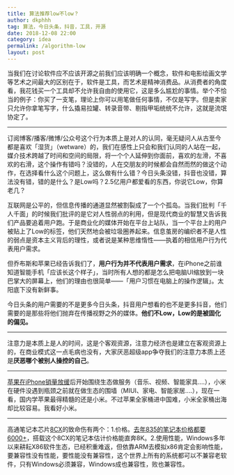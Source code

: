 ```yaml
---
title: 算法推荐low不low？
author: dkphhh 
tag: 算法，今日头条，抖音，工具，开源
date: 2018-12-08 22:00
category: idea
permalink: /algorithm-low
layout: post
---
```




当我们在讨论软件应不应该开源之前我们应该明确一个概念，软件和电影绘画文学等艺术之间最大的区别在于，软件是工具，而艺术是精神消费品。从消费者的角度看，我花钱买一个工具却不允许我自由的使用它，这是多么尴尬的事情。举个不恰当的例子：你买了一支笔，理论上你可以用笔做任何事情，不仅是写字。但是卖家只允许你拿笔写字，什么撬易拉罐、转录音带、剔指甲垢统统不允许，这就是流氓协定了。



------



订阅博客/播客/微博/公众号这个行为本质上是对人的认同，毫无疑问人从古至今都是喜欢「湿货」（wetware）的，我们在感性上只会和我们认同的人站在一起，媒介技术跨越了时间和空间的局限，将一个个人延伸到你面前，喜欢的左滑，不喜欢的右滑，这个操作有错吗？没错的，人在交朋友的时候都会自然而然的做这个动作，在选择看什么这个问题上，这么做有什么错？今日头条没错，抖音也没错，算法没有错，错的是什么？是Low吗？2.5亿用户都爱看的东西，你说它Low，你算老几？

互联网是公平的，但信息传播的通道显然被割裂成了一个个孤岛。当我们批判「千人千面」的时候我们批评的是它对人性弱点的利用，但是现代商业的智慧又告诉我们产品要追着用户跑。于是商业化的媒体开始在平台上站队，当一个平台上的用户被贴上了Low的标签，他们天然地会被垃圾圈养起来。信息茧房的编织者不是人性的弱点是资本主义背后的理性，或者说是某种思维惰性——执着的相信用户行为代表用户需求。

但乔布斯和苹果已经告诉我们了，**用户行为并不代表用户需求**，在iPhone之前谁知道智能手机「应该长这个样子」，当时所有人想的都是怎么把电脑UI缩放到一块巴掌大的屏幕上，他们的理由也很简单——「用户习惯在电脑上的操作逻辑」。太阳底下没有新鲜事。

今日头条的用户需要的不是更多今日头条，抖音用户想看的也不是更多抖音，他们需要的是那些将他们抛弃在传播视野之外的媒体。**他们不Low，Low的是被固化的偏见。**



------



注意力是本质上是人的时间，这是个客观资源，注意力经济也是建立在客观资源上的，在商业模式这一点毛病也没有，大家厌恶超级app争夺我们的注意力本质上还是**厌恶哪个被别人操控的自己**。



------------



[苹果在iPhone销量放缓](https://www.36kr.com/p/5164480)后开始围绕生态做服务（音乐、视频、智能家具....），小米在硬件没遇到瓶颈之前就在做生态的围墙（MIUI、家电、智能家居....），现在一看，国内学苹果最得精髓的还是小米。不过苹果全家桶进中国难，小米全家桶出海却比较容易。我看好小米。



------------



高通笔记本芯片[8CX](https://cn.engadget.com/2018/12/07/qualcomm-8cx-chipset-laptop-hands-on/)的致命伤有两个：1.价格。[去年835的笔记本价格都要6000+](http://tech.sina.com.cn/n/u/2018-06-21/doc-ihefphqk9971063.shtml)，搭载这个8CX的笔记本估计价格能直奔8K。2.使用性能，Windows多年以来耕耘X86软件生态，已经积重难返，但依靠ARM去模拟x86肯定会影响性能，要兼容性没有性能，要性能没有兼容性，这个世界上所有的系统都可以不兼容老软件，只有Windows必须兼容，Windows成也兼容性，败也兼容性。
